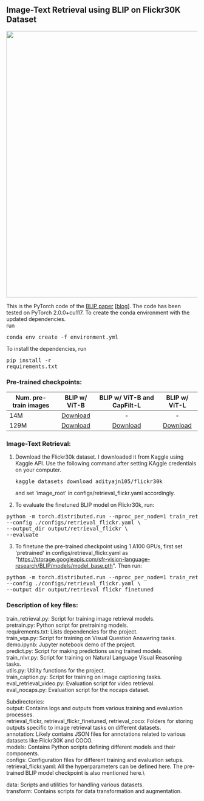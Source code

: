 ## Image-Text Retrieval using BLIP on Flickr30K Dataset




<img src="BLIP.gif" width="700">

This is the PyTorch code of the <a href="https://arxiv.org/abs/2201.12086">BLIP paper</a> [[blog](https://blog.salesforceairesearch.com/blip-bootstrapping-language-image-pretraining/)]. The code has been tested on PyTorch 2.0.0+cu117.
To create the conda environment with the updated dependencies. \
run <pre/>conda env create -f environment.yml </pre> 

To install the dependencies, run <pre/>pip install -r requirements.txt</pre> 




### Pre-trained checkpoints:
Num. pre-train images | BLIP w/ ViT-B | BLIP w/ ViT-B and CapFilt-L | BLIP w/ ViT-L 
--- | :---: | :---: | :---: 
14M | <a href="https://storage.googleapis.com/sfr-vision-language-research/BLIP/models/model_base_14M.pth">Download</a>| - | -
129M | <a href="https://storage.googleapis.com/sfr-vision-language-research/BLIP/models/model_base.pth">Download</a>| <a href="https://storage.googleapis.com/sfr-vision-language-research/BLIP/models/model_base_capfilt_large.pth">Download</a> | <a href="https://storage.googleapis.com/sfr-vision-language-research/BLIP/models/model_large.pth">Download</a>


### Image-Text Retrieval:
1. Download the Flickr30k dataset. 
I downloaded it from Kaggle using Kaggle API. 
Use the following command after setting KAggle credentials on your computer.
<pre/>kaggle datasets download adityajn105/flickr30k </pre> 
and set 'image_root' in configs/retrieval_flickr.yaml accordingly.

3. To evaluate the finetuned BLIP model on Flickr30k, run:
<pre>python -m torch.distributed.run --nproc_per_node=1 train_retrieval.py \
--config ./configs/retrieval_flickr.yaml \
--output_dir output/retrieval_flickr \
--evaluate</pre> 
3. To finetune the pre-trained checkpoint using 1 A100 GPUs, first set 'pretrained' in configs/retrieval_flickr.yaml as "https://storage.googleapis.com/sfr-vision-language-research/BLIP/models/model_base.pth". Then run:
<pre>python -m torch.distributed.run --nproc_per_node=1 train_retrieval.py \
--config ./configs/retrieval_flickr.yaml \
--output_dir output/retrieval_flickr_finetuned </pre> 

### Description of key files:
train_retrieval.py: Script for training image retrieval models.\
pretrain.py: Python script for pretraining models.\
requirements.txt: Lists dependencies for the project.\
train_vqa.py: Script for training on Visual Question Answering tasks.\
demo.ipynb: Jupyter notebook demo of the project.\
predict.py: Script for making predictions using trained models.\
train_nlvr.py: Script for training on Natural Language Visual Reasoning tasks.\
utils.py: Utility functions for the project.\
train_caption.py: Script for training on image captioning tasks.\
eval_retrieval_video.py: Evaluation script for video retrieval.\
eval_nocaps.py: Evaluation script for the nocaps dataset.

Subdirectories:\
output: Contains logs and outputs from various training and evaluation processes.\
  retrieval_flickr, retrieval_flickr_finetuned, retrieval_coco: Folders for storing outputs specific to image retrieval tasks on different datasets.\
annotation: Likely contains JSON files for annotations related to various datasets like Flickr30K and COCO.\
models: Contains Python scripts defining different models and their components.\
configs: Configuration files for different training and evaluation setups.\
  retrieval_flickr.yaml: All the hyperparameters can be defined here. The pre-trained BLIP model checkpoint is also mentioned here.\

data: Scripts and utilities for handling various datasets.\
transform: Contains scripts for data transformation and augmentation.



